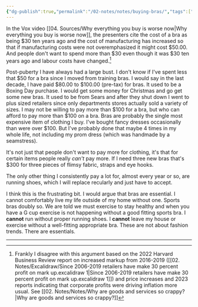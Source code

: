 ```yaml
---
{"dg-publish":true,"permalink":"/02-notes/notes/buying-bras/","tags":["Notes/Anecdote"],"created":"2024-02-03T11:14:07.000-04:00","updated":"2024-05-02T15:17:33.489-03:00"}
---
```


In the Vox video [[04. Sources/Why everything you buy is worse now\|Why everything you buy is worse now]], the presenters cite the cost of a bra as being $30 ten years ago and the cost of manufacturing has increased so that if manufacturing costs were not overemphasized it might cost $50.00. And people don't want to spend more than $30 even though it was $30 ten years ago and labour costs have changed.[^1]

Post-puberty I have always had a large bust. I don't know if I've spent less that $50 for a bra since I moved from training bras. I would say in the last decade, I have paid $80.00 to $100.00 (pre-tax) for bras. It used to be a Boxing Day purchase. I would get some money for Christmas and go get some new bras. It used to be from Sears and after they shut down I went to plus sized retailers since only departments stores actually sold a variety of sizes. I may not be willing to pay more than $100 for a bra, but who can afford to pay more than $100 on a bra. Bras are probably the single most expensive item of clothing I buy. I've bought fancy dresses occasionally than were over $100. But I've probably done that maybe 4 times in my whole life, not including my prom dress (which was handmade by a seamstress). 

It's not just that people don't want to pay more for clothing, it's that for certain items people really *can't* pay more. If I need three new bras that's $300 for three pieces of flimsy fabric, straps and eye hooks. 

The only other thing I consistently pay a lot for, almost every year or so, are running shoes, which I will replace recularly and just have to accept.

I think this is the frustrating bit. I would argue that bras are essential. I cannot comfortably live my life outside of my home without one. Sports bras doubly so. We are told we must exercise to stay healthy and when you have a G cup exercise is not happening without a good fitting sports bra. I **cannot** run without proper running shoes. I **cannot** leave my house or exercise without a well-fitting appropriate bra. These are not about fashion trends. There are essentials. 

---
[^1]: Frankly I disagree with this argument based on the 2022 Harvard Business Review report on increased markup from 2016-2019 ([[02. Notes/Excalidraw/Since 2006-2019 retailers have make 30 percent profit on mark up.excalidraw 1\|Since 2006-2019 retailers have make 30 percent profit on mark up.excalidraw 1]]) and price increases and 2023 reports indicating that corporate profits were driving inflation more usual. See [[02. Notes/Notes/Why are goods and services so crappy?\|Why are goods and services so crappy?]] 
